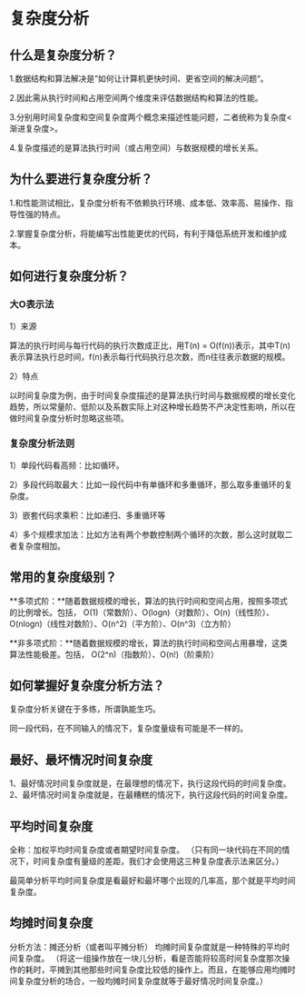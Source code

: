# 复杂度分析



## 什么是复杂度分析？

1.数据结构和算法解决是”如何让计算机更快时间、更省空间的解决问题“。

2.因此需从执行时间和占用空间两个维度来评估数据结构和算法的性能。

3.分别用时间复杂度和空间复杂度两个概念来描述性能问题，二者统称为复杂度<渐进复杂度>。

4.复杂度描述的是算法执行时间（或占用空间）与数据规模的增长关系。

## 为什么要进行复杂度分析？

1.和性能测试相比，复杂度分析有不依赖执行环境、成本低、效率高、易操作、指导性强的特点。

2.掌握复杂度分析，将能编写出性能更优的代码，有利于降低系统开发和维护成本。

## 如何进行复杂度分析？

### 大O表示法

1）来源

算法的执行时间与每行代码的执行次数成正比，用T(n) = O(f(n))表示，其中T(n)表示算法执行总时间，f(n)表示每行代码执行总次数，而n往往表示数据的规模。

2）特点

以时间复杂度为例，由于时间复杂度描述的是算法执行时间与数据规模的增长变化趋势，所以常量阶、低阶以及系数实际上对这种增长趋势不产决定性影响，所以在做时间复杂度分析时忽略这些项。

### 复杂度分析法则

1）单段代码看高频：比如循环。

2）多段代码取最大：比如一段代码中有单循环和多重循环，那么取多重循环的复杂度。

3）嵌套代码求乘积：比如递归、多重循环等

4）多个规模求加法：比如方法有两个参数控制两个循环的次数，那么这时就取二者复杂度相加。

## 常用的复杂度级别？

**多项式阶：**随着数据规模的增长，算法的执行时间和空间占用，按照多项式的比例增长。包括，
O(1)（常数阶）、O(logn)（对数阶）、O(n)（线性阶）、O(nlogn)（线性对数阶）、O(n^2)（平方阶）、O(n^3)（立方阶）

**非多项式阶：**随着数据规模的增长，算法的执行时间和空间占用暴增，这类算法性能极差。包括，
O(2^n)（指数阶）、O(n!)（阶乘阶）

## 如何掌握好复杂度分析方法？

复杂度分析关键在于多练，所谓孰能生巧。



同一段代码，在不同输入的情况下，复杂度量级有可能是不一样的。

## 最好、最坏情况时间复杂度

1、最好情况时间复杂度就是，在最理想的情况下，执行这段代码的时间复杂度。
2、最坏情况时间复杂度就是，在最糟糕的情况下，执行这段代码的时间复杂度。

## 平均时间复杂度

全称：加权平均时间复杂度或者期望时间复杂度。
（只有同一块代码在不同的情况下，时间复杂度有量级的差距，我们才会使用这三种复杂度表示法来区分。）

最简单分析平均时间复杂度是看最好和最坏哪个出现的几率高，那个就是平均时间复杂度。

## 均摊时间复杂度

分析方法：摊还分析（或者叫平摊分析）
均摊时间复杂度就是一种特殊的平均时间复杂度。
（将这一组操作放在一块儿分析，看是否能将较高时间复杂度那次操作的耗时，平摊到其他那些时间复杂度比较低的操作上。而且，在能够应用均摊时间复杂度分析的场合，一般均摊时间复杂度就等于最好情况时间复杂度。）


